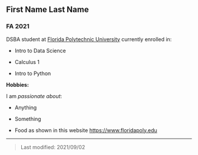 ## First Name Last Name

### FA 2021 

DSBA student at [Florida Polytechnic University](https://www.floridapoly.edu) currently enrolled in: 

- Intro to Data Science

- Calculus 1

- Intro to Python

**Hobbies:**

I am _passionate about_: 

- Anything

- Something

- Food as shown in this website <https://www.floridapoly.edu>

***

> Last modified: 2021/09/02